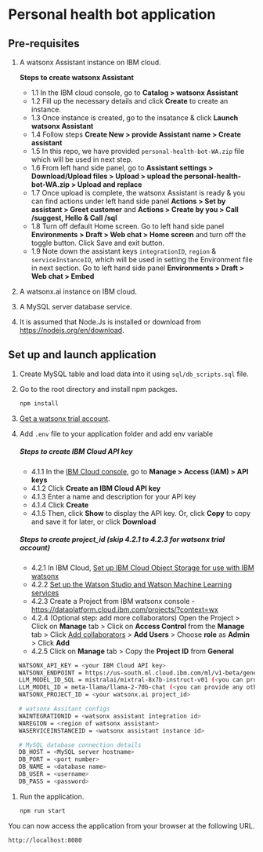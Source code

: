 # Personal health bot application

## Pre-requisites

1. A watsonx Assistant instance on IBM cloud.

   **Steps to create watsonx Assistant**

   - 1.1 In the IBM cloud console, go to **Catalog > watsonx Assistant**
   - 1.2 Fill up the necessary details and click **Create** to create an instance.
   - 1.3 Once instance is created, go to the insatance & click **Launch watsonx Assistant**
   - 1.4 Follow steps **Create New > provide Assistant name > Create assistant**
   - 1.5 In this repo, we have provided `personal-health-bot-WA.zip` file which will be used in next step.
   - 1.6 From left hand side panel, go to **Assistant settings > Download/Upload files > Upload > upload the personal-health-bot-WA.zip > Upload and replace**
   - 1.7 Once upload is complete, the watsonx Assistant is ready & you can find actions under left hand side panel **Actions > Set by assistant > Greet customer** and **Actions > Create by you > Call /suggest, Hello & Call /sql**
   - 1.8 Turn off default Home screen. Go to left hand side panel **Environments > Draft > Web chat > Home screen** and turn off the toggle button. Click Save and exit button.
   - 1.9 Note down the assistant keys `integrationID`, `region` & `serviceInstanceID`, which will be used in setting the Environment file in next section. Go to left hand side panel **Environments > Draft > Web chat > Embed**

2. A watsonx.ai instance on IBM cloud.
3. A MySQL server database service.
4. It is assumed that Node.Js is installed or download from <https://nodejs.org/en/download>.

## Set up and launch application

1. Create MySQL table and load data into it using `sql/db_scripts.sql` file.

2. Go to the root directory and install npm packges.

   ```sh
   npm install
   ```

3. [Get a watsonx trial account](https://dataplatform.cloud.ibm.com/registration/stepone?context=wx).

4. Add `.env` file to your application folder and add env variable

   ##### Steps to create IBM Cloud API key

   - 4.1.1 In the [IBM Cloud console](https://cloud.ibm.com/), go to **Manage > Access (IAM) > API keys**
   - 4.1.2 Click **Create an IBM Cloud API key**
   - 4.1.3 Enter a name and description for your API key
   - 4.1.4 Click **Create**
   - 4.1.5 Then, click **Show** to display the API key. Or, click **Copy** to copy and save it for later, or click **Download**

   ##### Steps to create project_id (skip 4.2.1 to 4.2.3 for watsonx trial account)

   - 4.2.1 In IBM Cloud, [Set up IBM Cloud Object Storage for use with IBM watsonx](https://dataplatform.cloud.ibm.com/docs/content/wsj/console/wdp_admin_cos.html?context=wx&audience=wdp)
   - 4.2.2 [Set up the Watson Studio and Watson Machine Learning services](https://dataplatform.cloud.ibm.com/docs/content/wsj/getting-started/set-up-ws.html?context=wx&audience=wdp)
   - 4.2.3 Create a Project from IBM watsonx console - https://dataplatform.cloud.ibm.com/projects/?context=wx
   - 4.2.4 (Optional step: add more collaborators) Open the Project > Click on **Manage** tab > Click on **Access Control** from the **Manage** tab > Click [Add collaborators](https://dataplatform.cloud.ibm.com/docs/content/wsj/getting-started/collaborate.html?context=wx&audience=wdp#add-collaborators) > **Add Users** > Choose **role** as **Admin** > Click **Add**
   - 4.2.5 Click on **Manage** tab > Copy the **Project ID** from **General**

```sh
   WATSONX_API_KEY = <your IBM Cloud API key>
   WATSONX_ENDPOINT = https://us-south.ml.cloud.ibm.com/ml/v1-beta/generation/text?version=2023-05-29
   LLM_MODEL_ID_SQL = mistralai/mixtral-8x7b-instruct-v01 (<you can provide any other mnodel as well>)
   LLM_MODEL_ID = meta-llama/llama-2-70b-chat (<you can provide any other mnodel as well>)
   WATSONX_PROJECT_ID = <your watsonx.ai project_id>

   # watsonx Assitant configs
   WAINTEGRATIONID = <watsonx assistant integration id>
   WAREGION = <region of watsonx assistant>
   WASERVICEINSTANCEID = <watsonx assistant instance id>

   # MySQL database connection details
   DB_HOST = <MySQL server hostname>
   DB_PORT = <port number>
   DB_NAME = <database name>
   DB_USER = <username>
   DB_PASS = <password>
```

1. Run the application.

   ```sh
   npm run start
   ```

You can now access the application from your browser at the following URL.

```url
http://localhost:8080
```
